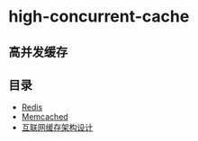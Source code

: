 # high-concurrent-cache

## 高并发缓存

## 目录

* [Redis](/redis.md)
* [Memcached](/memcached.md)
* [互联网缓存架构设计](/hu-lian-wang-huan-cun-jia-gou-she-ji.md)


